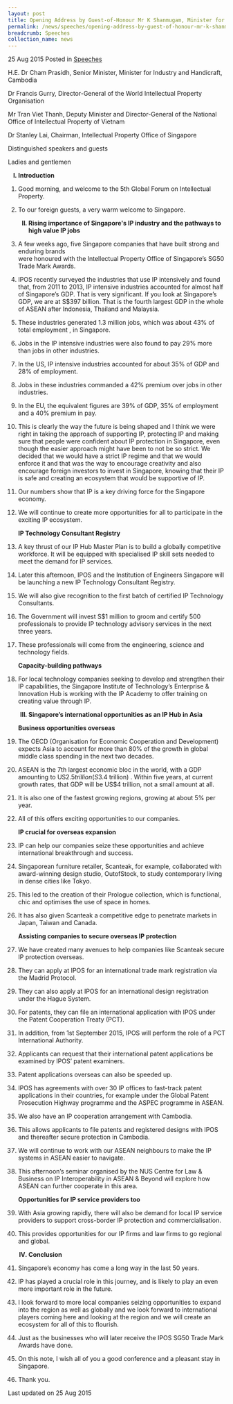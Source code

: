 ```yaml
---
layout: post
title: Opening Address by Guest-of-Honour Mr K Shanmugam, Minister for Foreign Affairs and Law at the 5th Global Forum on IP (GFIP) 2015
permalink: /news/speeches/opening-address-by-guest-of-honour-mr-k-shanmugam--minister-for-
breadcrumb: Speeches
collection_name: news
---
```



25 Aug 2015 Posted in [Speeches](/news/speeches)

H.E. Dr Cham Prasidh, Senior Minister, Minister for Industry and Handicraft, Cambodia 
  
Dr Francis Gurry, Director-General of the World Intellectual Property Organisation 
  
Mr Tran Viet Thanh, Deputy Minister and Director-General of the National Office of Intellectual Property of Vietnam 
  
Dr Stanley Lai, Chairman, Intellectual Property Office of Singapore
  
Distinguished speakers and guests
  
Ladies and gentlemen


<ol style="list-style-type: upper-roman; font-weight:bold;">
<li> Introduction</li>
</ol>


 1. Good morning, and welcome to the 5th Global Forum on Intellectual Property.  


 2. To our foreign guests, a very warm welcome to Singapore.
    
    <ol start="2" style="list-style-type: upper-roman; font-weight:bold;">
    <li>Rising importance of Singapore's IP industry and the pathways to high value IP jobs</li>
    </ol>


 3. A few weeks ago, five Singapore companies that have built strong and enduring brands  
were honoured with the Intellectual Property Office of Singapore’s SG50 Trade Mark Awards.  


 4. IPOS recently surveyed the industries that use IP intensively and found that, from 2011 to 2013, IP intensive industries accounted for almost half of Singapore’s GDP. That is very significant. If you look at Singapore’s GDP, we are at S$397 billion. That is the fourth largest GDP in the whole of ASEAN after Indonesia, Thailand and Malaysia.


 5. These industries generated 1.3 million jobs, which was about 43% of total employment , in Singapore.


 6. Jobs in the IP intensive industries were also found to pay 29% more than jobs in other industries.

 7. In the US, IP intensive industries accounted for about 35% of GDP and 28% of employment.

 8. Jobs in these industries commanded a 42% premium over jobs in other industries.


 9. In the EU, the equivalent figures are 39% of GDP, 35% of employment and a 40% premium in pay.

10. This is clearly the way the future is being shaped and I think we were right in taking the approach of supporting IP, protecting IP and making sure that people were confident about IP protection in Singapore, even though the easier approach might have been to not be so strict. We decided that we would have a strict IP regime and that we would enforce it and that was the way to encourage creativity and also encourage foreign investors to invest in Singapore, knowing that their IP is safe and creating an ecosystem that would be supportive of IP.


11. Our numbers show that IP is a key driving force for the Singapore economy.


12. We will continue to create more opportunities for all to participate in the exciting IP ecosystem.
    
    **IP Technology Consultant Registry**


13. A key thrust of our IP Hub Master Plan is to build a globally competitive workforce.  It will be equipped with specialised IP skill sets needed to meet the demand for IP services.

14. Later this afternoon, IPOS and the Institution of Engineers Singapore will be launching a new IP Technology Consultant Registry.


15. We will also give recognition to the first batch of certified IP Technology Consultants. 


16. The Government will invest S$1 million to groom and certify 500 professionals to provide IP technology advisory services in the next three years. 


17. These professionals will come from the engineering, science and technology fields.

    **Capacity-building pathways**


18. For local technology companies seeking to develop and strengthen their IP capabilities, the Singapore Institute of Technology’s Enterprise & Innovation Hub is working with the IP Academy to offer training on creating value through IP.

    <ol start="3" style="list-style-type: upper-roman; font-weight:bold;">
    <li> Singapore’s international opportunities as an IP Hub in Asia
    </li>
    </ol>
    
    **Business opportunities overseas**


19. The OECD (Organisation for Economic Cooperation and Development) expects Asia to account for more than 80% of the growth in global middle class spending in the next two decades.


20. ASEAN is the 7th largest economic bloc in the world, with a GDP amounting to US$2.5 trillion (S$3.4 trillion) . Within five years, at current growth rates, that GDP will be US$4 trillion, not a small amount at all.   


21. It is also one of the fastest growing regions, growing at about 5% per year.

22. All of this offers exciting opportunities to our companies.

    **IP crucial for overseas expansion**

23. IP can help our companies seize these opportunities and achieve international breakthrough and success.


24. Singaporean furniture retailer, Scanteak, for example, collaborated with award-winning design studio, OutofStock, to study contemporary living in dense cities like Tokyo.

25. This led to the creation of their Prologue collection, which is functional, chic and optimises the use of space in homes.

26. It has also given Scanteak a competitive edge to penetrate markets in Japan, Taiwan and Canada.

    **Assisting companies to secure overseas IP protection**


27. We have created many avenues to help companies like Scanteak secure IP protection overseas.


28. They can apply at IPOS for an international trade mark registration via the Madrid Protocol.


29. They can also apply at IPOS for an international design registration under the Hague System.


30. For patents, they can file an international application with IPOS under the Patent Cooperation Treaty (PCT).


31. In addition, from 1st September 2015, IPOS will perform the role of a PCT International Authority.


32. Applicants can request that their international patent applications be examined by IPOS’ patent examiners.


33. Patent applications overseas can also be speeded up.


34. IPOS has agreements with over 30 IP offices to fast-track patent applications in their countries, for example under the Global Patent Prosecution Highway programme and the ASPEC programme in ASEAN.

35. We also have an IP cooperation arrangement with Cambodia.


36. This allows applicants to file patents and registered designs with IPOS and thereafter secure protection in Cambodia.


37. We will continue to work with our ASEAN neighbours to make the IP systems in ASEAN easier to navigate.


38. This afternoon’s seminar organised by the NUS Centre for Law & Business on IP Interoperability in ASEAN & Beyond will explore how ASEAN can further cooperate in this area.
    
    **Opportunities for IP service providers too**


39. With Asia growing rapidly, there will also be demand for local IP service providers to support cross-border IP protection and commercialisation. 


40. This provides opportunities for our IP firms and law firms to go regional and global.
    
    <ol start="4" style="list-style-type: upper-roman; font-weight:bold;">
    <li> Conclusion</li>
    </ol>


41. Singapore’s economy has come a long way in the last 50 years.


42. IP has played a crucial role in this journey, and is likely to play an even more important role in the future.


43. I look forward to more local companies seizing opportunities to expand into the region as well as globally and we look forward to international players coming here and looking at the region and we will create an ecosystem for all of this to flourish.  


44. Just as the businesses who will later receive the IPOS SG50 Trade Mark Awards have done. 

45. On this note, I wish all of you a good conference and a pleasant stay in Singapore.

46. Thank you.


<p class="right-side-updated">Last updated on 25 Aug 2015</p>
